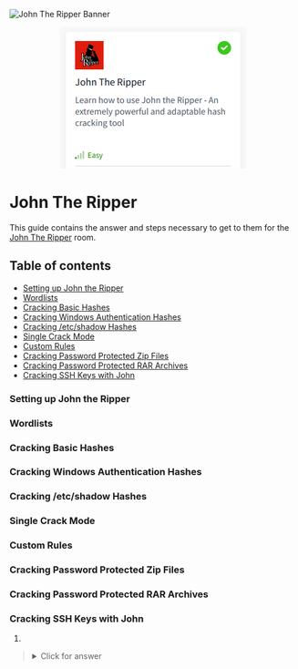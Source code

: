 ![John The Ripper Banner](https://assets.tryhackme.com/room-banners/johntheripper.png)

<p align="center">
   <img src="https://github.com/Kevinovitz/TryHackMe_Writeups/blob/main/johntheripper0/John_The_Ripper_Cover.png" alt="John The Ripper Logo">
</p>

# John The Ripper

This guide contains the answer and steps necessary to get to them for the [John The Ripper](https://tryhackme.com/room/johntheripper0) room.

## Table of contents

- [Setting up John the Ripper](#setting-up-john-the-ripper)
- [Wordlists](#wordlists)
- [Cracking Basic Hashes](#cracking-basic-hashes)
- [Cracking Windows Authentication Hashes](#cracking-windows-authentication-hashes)
- [Cracking /etc/shadow Hashes](#cracking-/etc/shadow-hashes)
- [Single Crack Mode](#single-crack-mode)
- [Custom Rules](#custom-rules)
- [Cracking Password Protected Zip Files](#cracking-password-protected-zip-files)
- [Cracking Password Protected RAR Archives](#cracking-password-protected-rar-archives)
- [Cracking SSH Keys with John ](#cracking-ssh-keys-with-john)

### Setting up John the Ripper




### Wordlists




### Cracking Basic Hashes




### Cracking Windows Authentication Hashes




### Cracking /etc/shadow Hashes




### Single Crack Mode




### Custom Rules




### Cracking Password Protected Zip Files




### Cracking Password Protected RAR Archives




### Cracking SSH Keys with John 



1. 

   

   ><details><summary>Click for answer</summary></details>
